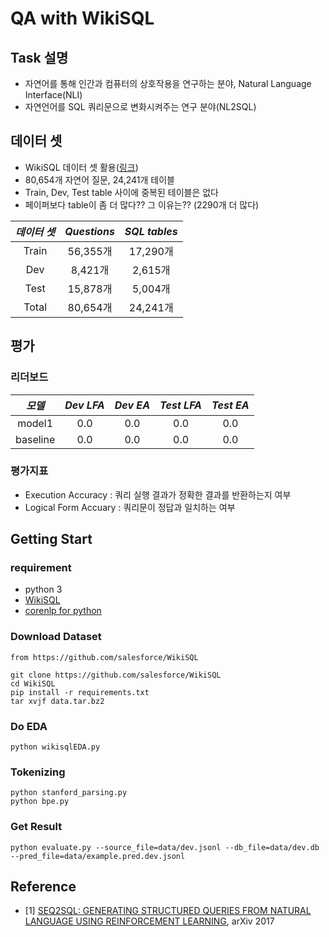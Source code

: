 # QA with WikiSQL

## Task 설명
- 자연어를 통해 인간과 컴퓨터의 상호작용을 연구하는 분야, Natural Language Interface(NLI)
- 자연언어를 SQL 쿼리문으로 변화시켜주는 연구 분야(NL2SQL)

## 데이터 셋
- WikiSQL 데이터 셋 활용([링크](https://github.com/salesforce/WikiSQL))
- 80,654개 자연어 질문, 24,241개 테이블
- Train, Dev, Test table 사이에 중복된 테이블은 없다
- 페이퍼보다 table이 좀 더 많다?? 그 이유는?? (2290개 더 많다)

*데이터 셋* | *Questions* | *SQL tables* |
:---: | :---: | :---: |
Train | 56,355개 | 17,290개 |
Dev | 8,421개 | 2,615개 |
Test | 15,878개 | 5,004개 |
Total | 80,654개 | 24,241개 |

## 평가
### 리더보드
*모델* | *Dev LFA* | *Dev EA* | *Test LFA* | *Test EA* |
:---: | :---: | :---: | :---: | :---: |
model1 | 0.0 | 0.0 | 0.0 | 0.0 |
baseline | 0.0 | 0.0 | 0.0 | 0.0 |

### 평가지표
- Execution Accuracy : 쿼리 실행 결과가 정확한 결과를 반환하는지 여부
- Logical Form Accuary : 쿼리문이 정답과 일치하는 여부

## Getting Start

### requirement
- python 3
- [WikiSQL](https://github.com/salesforce/WikiSQL)
- [corenlp for python](https://github.com/stanfordnlp/python-stanford-corenlp)

### Download Dataset
```
from https://github.com/salesforce/WikiSQL

git clone https://github.com/salesforce/WikiSQL
cd WikiSQL
pip install -r requirements.txt
tar xvjf data.tar.bz2
```

### Do EDA
```shell
python wikisqlEDA.py
```

### Tokenizing
```shell
python stanford_parsing.py
python bpe.py
```

### Get Result
```shell
python evaluate.py --source_file=data/dev.jsonl --db_file=data/dev.db --pred_file=data/example.pred.dev.jsonl
```

## Reference
- [1] [SEQ2SQL: GENERATING STRUCTURED QUERIES FROM NATURAL LANGUAGE USING REINFORCEMENT LEARNING](https://arxiv.org/pdf/1709.00103.pdf), arXiv 2017
